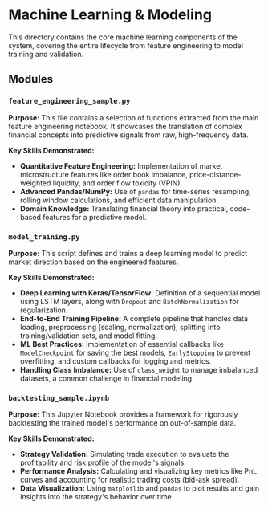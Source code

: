 # Machine Learning & Modeling

This directory contains the core machine learning components of the system, covering the entire lifecycle from feature engineering to model training and validation.

## Modules

### `feature_engineering_sample.py`

**Purpose:** This file contains a selection of functions extracted from the main feature engineering notebook. It showcases the translation of complex financial concepts into predictive signals from raw, high-frequency data.

**Key Skills Demonstrated:**
*   **Quantitative Feature Engineering:** Implementation of market microstructure features like order book imbalance, price-distance-weighted liquidity, and order flow toxicity (VPIN).
*   **Advanced Pandas/NumPy:** Use of `pandas` for time-series resampling, rolling window calculations, and efficient data manipulation.
*   **Domain Knowledge:** Translating financial theory into practical, code-based features for a predictive model.

### `model_training.py`

**Purpose:** This script defines and trains a deep learning model to predict market direction based on the engineered features.

**Key Skills Demonstrated:**
*   **Deep Learning with Keras/TensorFlow:** Definition of a sequential model using LSTM layers, along with `Dropout` and `BatchNormalization` for regularization.
*   **End-to-End Training Pipeline:** A complete pipeline that handles data loading, preprocessing (scaling, normalization), splitting into training/validation sets, and model fitting.
*   **ML Best Practices:** Implementation of essential callbacks like `ModelCheckpoint` for saving the best models, `EarlyStopping` to prevent overfitting, and custom callbacks for logging and metrics.
*   **Handling Class Imbalance:** Use of `class_weight` to manage imbalanced datasets, a common challenge in financial modeling.

### `backtesting_sample.ipynb`

**Purpose:** This Jupyter Notebook provides a framework for rigorously backtesting the trained model's performance on out-of-sample data.

**Key Skills Demonstrated:**
*   **Strategy Validation:** Simulating trade execution to evaluate the profitability and risk profile of the model's signals.
*   **Performance Analysis:** Calculating and visualizing key metrics like PnL curves and accounting for realistic trading costs (bid-ask spread).
*   **Data Visualization:** Using `matplotlib` and `pandas` to plot results and gain insights into the strategy's behavior over time.
